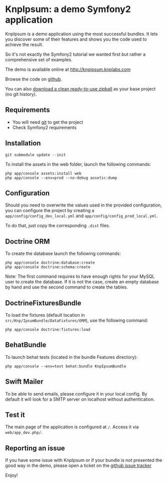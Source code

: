 KnpIpsum: a demo Symfony2 application
=====================================

KnpIpsum is a demo application using the most successful bundles. It lets you
discover some of their features and shows you the code used to achieve the
result.

So it's not exactly the Symfony2 tutorial we wanted first but rather a
comprehensive set of examples.

The demo is available online at http://knpipsum.knplabs.com

Browse the code on [github](https://github.com/knplabs/KnpIpsum-for-symfony).

You can also [download a clean ready-to-use zipball](http://j.mp/jeyTPY) 
as your base project (no git history).

Requirements
------------

* You will need [git](http://git-scm.com/download) to get the project
* Check Symfony2 requirements

Installation
------------

    git submodule update --init

To install the assets in the web folder, launch the following commands:

    php app/console assets:install web
    php app/console --env=prod --no-debug assetic:dump

Configuration
-------------

Should you need to overwrite the values used in the provided configuration,
you can configure the project by creating a `app/config/config_dev_local.yml`
and `app/config/config_prod_local.yml`.

To do that, just copy the corresponding `.dist` files.

Doctrine ORM
------------

To create the database launch the following commands:

    php app/console doctrine:database:create
    php app/console doctrine:schema:create

Note:
    The first command requires to have enough rights for your MySQL user
    to create the database. If it is not the case, create an empty database
    by hand and use the second command to create the tables.


DoctrineFixturesBundle
----------------------

To load the fixtures (default location in `src/Knp/IpsumBundle/DataFixtures/ORM`),
use the following command:

    php app/console doctrine:fixtures:load

BehatBundle
-----------

To launch behat tests (located in the bundle Features directory):

    php app/console --env=test behat:bundle KnpIpsumBundle

Swift Mailer
------------

To be able to send emails, please configure it in your local config. By default
it will look for a SMTP server on localhost without authentication.

Test it
-------

The main page of the application is configured at `/`. Access it via
`web/app_dev.php/`.

Reporting an issue
------------------

If you have some issue with KnpIpsum or if your bundle is not presented
the good way in the demo, please open a ticket on the
[github issue tracker](https://github.com/knplabs/KnpIpsum-for-symfony/issues)

Enjoy!
